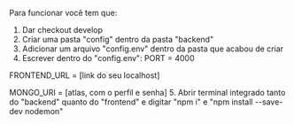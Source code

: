 Para funcionar você tem que:
1. Dar checkout develop
2. Criar uma pasta "config" dentro da pasta "backend"
3. Adicionar um arquivo "config.env" dentro da pasta que acabou de criar
4. Escrever dentro do "config.env":
PORT = 4000

FRONTEND_URL = [link do seu localhost]

MONGO_URI = [atlas, com o perfil e senha]
5. Abrir terminal integrado tanto do "backend" quanto do "frontend" e digitar "npm i"  e "npm install --save-dev nodemon"
